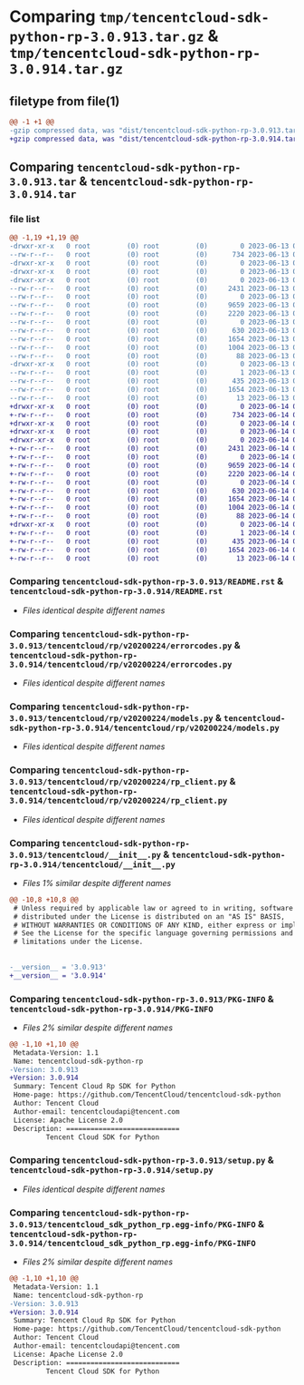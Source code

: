 # Comparing `tmp/tencentcloud-sdk-python-rp-3.0.913.tar.gz` & `tmp/tencentcloud-sdk-python-rp-3.0.914.tar.gz`

## filetype from file(1)

```diff
@@ -1 +1 @@
-gzip compressed data, was "dist/tencentcloud-sdk-python-rp-3.0.913.tar", last modified: Tue Jun 13 02:23:20 2023, max compression
+gzip compressed data, was "dist/tencentcloud-sdk-python-rp-3.0.914.tar", last modified: Wed Jun 14 00:32:30 2023, max compression
```

## Comparing `tencentcloud-sdk-python-rp-3.0.913.tar` & `tencentcloud-sdk-python-rp-3.0.914.tar`

### file list

```diff
@@ -1,19 +1,19 @@
-drwxr-xr-x   0 root         (0) root         (0)        0 2023-06-13 02:23:20.000000 tencentcloud-sdk-python-rp-3.0.913/
--rw-r--r--   0 root         (0) root         (0)      734 2023-06-13 02:23:20.000000 tencentcloud-sdk-python-rp-3.0.913/README.rst
-drwxr-xr-x   0 root         (0) root         (0)        0 2023-06-13 02:23:20.000000 tencentcloud-sdk-python-rp-3.0.913/tencentcloud/
-drwxr-xr-x   0 root         (0) root         (0)        0 2023-06-13 02:23:20.000000 tencentcloud-sdk-python-rp-3.0.913/tencentcloud/rp/
-drwxr-xr-x   0 root         (0) root         (0)        0 2023-06-13 02:23:20.000000 tencentcloud-sdk-python-rp-3.0.913/tencentcloud/rp/v20200224/
--rw-r--r--   0 root         (0) root         (0)     2431 2023-06-13 02:23:20.000000 tencentcloud-sdk-python-rp-3.0.913/tencentcloud/rp/v20200224/errorcodes.py
--rw-r--r--   0 root         (0) root         (0)        0 2023-06-13 02:23:20.000000 tencentcloud-sdk-python-rp-3.0.913/tencentcloud/rp/v20200224/__init__.py
--rw-r--r--   0 root         (0) root         (0)     9659 2023-06-13 02:23:20.000000 tencentcloud-sdk-python-rp-3.0.913/tencentcloud/rp/v20200224/models.py
--rw-r--r--   0 root         (0) root         (0)     2220 2023-06-13 02:23:20.000000 tencentcloud-sdk-python-rp-3.0.913/tencentcloud/rp/v20200224/rp_client.py
--rw-r--r--   0 root         (0) root         (0)        0 2023-06-13 02:23:20.000000 tencentcloud-sdk-python-rp-3.0.913/tencentcloud/rp/__init__.py
--rw-r--r--   0 root         (0) root         (0)      630 2023-06-13 02:23:20.000000 tencentcloud-sdk-python-rp-3.0.913/tencentcloud/__init__.py
--rw-r--r--   0 root         (0) root         (0)     1654 2023-06-13 02:23:20.000000 tencentcloud-sdk-python-rp-3.0.913/PKG-INFO
--rw-r--r--   0 root         (0) root         (0)     1004 2023-06-13 02:23:20.000000 tencentcloud-sdk-python-rp-3.0.913/setup.py
--rw-r--r--   0 root         (0) root         (0)       88 2023-06-13 02:23:20.000000 tencentcloud-sdk-python-rp-3.0.913/setup.cfg
-drwxr-xr-x   0 root         (0) root         (0)        0 2023-06-13 02:23:20.000000 tencentcloud-sdk-python-rp-3.0.913/tencentcloud_sdk_python_rp.egg-info/
--rw-r--r--   0 root         (0) root         (0)        1 2023-06-13 02:23:20.000000 tencentcloud-sdk-python-rp-3.0.913/tencentcloud_sdk_python_rp.egg-info/dependency_links.txt
--rw-r--r--   0 root         (0) root         (0)      435 2023-06-13 02:23:20.000000 tencentcloud-sdk-python-rp-3.0.913/tencentcloud_sdk_python_rp.egg-info/SOURCES.txt
--rw-r--r--   0 root         (0) root         (0)     1654 2023-06-13 02:23:20.000000 tencentcloud-sdk-python-rp-3.0.913/tencentcloud_sdk_python_rp.egg-info/PKG-INFO
--rw-r--r--   0 root         (0) root         (0)       13 2023-06-13 02:23:20.000000 tencentcloud-sdk-python-rp-3.0.913/tencentcloud_sdk_python_rp.egg-info/top_level.txt
+drwxr-xr-x   0 root         (0) root         (0)        0 2023-06-14 00:32:30.000000 tencentcloud-sdk-python-rp-3.0.914/
+-rw-r--r--   0 root         (0) root         (0)      734 2023-06-14 00:32:30.000000 tencentcloud-sdk-python-rp-3.0.914/README.rst
+drwxr-xr-x   0 root         (0) root         (0)        0 2023-06-14 00:32:30.000000 tencentcloud-sdk-python-rp-3.0.914/tencentcloud/
+drwxr-xr-x   0 root         (0) root         (0)        0 2023-06-14 00:32:30.000000 tencentcloud-sdk-python-rp-3.0.914/tencentcloud/rp/
+drwxr-xr-x   0 root         (0) root         (0)        0 2023-06-14 00:32:30.000000 tencentcloud-sdk-python-rp-3.0.914/tencentcloud/rp/v20200224/
+-rw-r--r--   0 root         (0) root         (0)     2431 2023-06-14 00:32:30.000000 tencentcloud-sdk-python-rp-3.0.914/tencentcloud/rp/v20200224/errorcodes.py
+-rw-r--r--   0 root         (0) root         (0)        0 2023-06-14 00:32:30.000000 tencentcloud-sdk-python-rp-3.0.914/tencentcloud/rp/v20200224/__init__.py
+-rw-r--r--   0 root         (0) root         (0)     9659 2023-06-14 00:32:30.000000 tencentcloud-sdk-python-rp-3.0.914/tencentcloud/rp/v20200224/models.py
+-rw-r--r--   0 root         (0) root         (0)     2220 2023-06-14 00:32:30.000000 tencentcloud-sdk-python-rp-3.0.914/tencentcloud/rp/v20200224/rp_client.py
+-rw-r--r--   0 root         (0) root         (0)        0 2023-06-14 00:32:30.000000 tencentcloud-sdk-python-rp-3.0.914/tencentcloud/rp/__init__.py
+-rw-r--r--   0 root         (0) root         (0)      630 2023-06-14 00:32:30.000000 tencentcloud-sdk-python-rp-3.0.914/tencentcloud/__init__.py
+-rw-r--r--   0 root         (0) root         (0)     1654 2023-06-14 00:32:30.000000 tencentcloud-sdk-python-rp-3.0.914/PKG-INFO
+-rw-r--r--   0 root         (0) root         (0)     1004 2023-06-14 00:32:30.000000 tencentcloud-sdk-python-rp-3.0.914/setup.py
+-rw-r--r--   0 root         (0) root         (0)       88 2023-06-14 00:32:30.000000 tencentcloud-sdk-python-rp-3.0.914/setup.cfg
+drwxr-xr-x   0 root         (0) root         (0)        0 2023-06-14 00:32:30.000000 tencentcloud-sdk-python-rp-3.0.914/tencentcloud_sdk_python_rp.egg-info/
+-rw-r--r--   0 root         (0) root         (0)        1 2023-06-14 00:32:30.000000 tencentcloud-sdk-python-rp-3.0.914/tencentcloud_sdk_python_rp.egg-info/dependency_links.txt
+-rw-r--r--   0 root         (0) root         (0)      435 2023-06-14 00:32:30.000000 tencentcloud-sdk-python-rp-3.0.914/tencentcloud_sdk_python_rp.egg-info/SOURCES.txt
+-rw-r--r--   0 root         (0) root         (0)     1654 2023-06-14 00:32:30.000000 tencentcloud-sdk-python-rp-3.0.914/tencentcloud_sdk_python_rp.egg-info/PKG-INFO
+-rw-r--r--   0 root         (0) root         (0)       13 2023-06-14 00:32:30.000000 tencentcloud-sdk-python-rp-3.0.914/tencentcloud_sdk_python_rp.egg-info/top_level.txt
```

### Comparing `tencentcloud-sdk-python-rp-3.0.913/README.rst` & `tencentcloud-sdk-python-rp-3.0.914/README.rst`

 * *Files identical despite different names*

### Comparing `tencentcloud-sdk-python-rp-3.0.913/tencentcloud/rp/v20200224/errorcodes.py` & `tencentcloud-sdk-python-rp-3.0.914/tencentcloud/rp/v20200224/errorcodes.py`

 * *Files identical despite different names*

### Comparing `tencentcloud-sdk-python-rp-3.0.913/tencentcloud/rp/v20200224/models.py` & `tencentcloud-sdk-python-rp-3.0.914/tencentcloud/rp/v20200224/models.py`

 * *Files identical despite different names*

### Comparing `tencentcloud-sdk-python-rp-3.0.913/tencentcloud/rp/v20200224/rp_client.py` & `tencentcloud-sdk-python-rp-3.0.914/tencentcloud/rp/v20200224/rp_client.py`

 * *Files identical despite different names*

### Comparing `tencentcloud-sdk-python-rp-3.0.913/tencentcloud/__init__.py` & `tencentcloud-sdk-python-rp-3.0.914/tencentcloud/__init__.py`

 * *Files 1% similar despite different names*

```diff
@@ -10,8 +10,8 @@
 # Unless required by applicable law or agreed to in writing, software
 # distributed under the License is distributed on an "AS IS" BASIS,
 # WITHOUT WARRANTIES OR CONDITIONS OF ANY KIND, either express or implied.
 # See the License for the specific language governing permissions and
 # limitations under the License.
 
 
-__version__ = '3.0.913'
+__version__ = '3.0.914'
```

### Comparing `tencentcloud-sdk-python-rp-3.0.913/PKG-INFO` & `tencentcloud-sdk-python-rp-3.0.914/PKG-INFO`

 * *Files 2% similar despite different names*

```diff
@@ -1,10 +1,10 @@
 Metadata-Version: 1.1
 Name: tencentcloud-sdk-python-rp
-Version: 3.0.913
+Version: 3.0.914
 Summary: Tencent Cloud Rp SDK for Python
 Home-page: https://github.com/TencentCloud/tencentcloud-sdk-python
 Author: Tencent Cloud
 Author-email: tencentcloudapi@tencent.com
 License: Apache License 2.0
 Description: ============================
         Tencent Cloud SDK for Python
```

### Comparing `tencentcloud-sdk-python-rp-3.0.913/setup.py` & `tencentcloud-sdk-python-rp-3.0.914/setup.py`

 * *Files identical despite different names*

### Comparing `tencentcloud-sdk-python-rp-3.0.913/tencentcloud_sdk_python_rp.egg-info/PKG-INFO` & `tencentcloud-sdk-python-rp-3.0.914/tencentcloud_sdk_python_rp.egg-info/PKG-INFO`

 * *Files 2% similar despite different names*

```diff
@@ -1,10 +1,10 @@
 Metadata-Version: 1.1
 Name: tencentcloud-sdk-python-rp
-Version: 3.0.913
+Version: 3.0.914
 Summary: Tencent Cloud Rp SDK for Python
 Home-page: https://github.com/TencentCloud/tencentcloud-sdk-python
 Author: Tencent Cloud
 Author-email: tencentcloudapi@tencent.com
 License: Apache License 2.0
 Description: ============================
         Tencent Cloud SDK for Python
```

